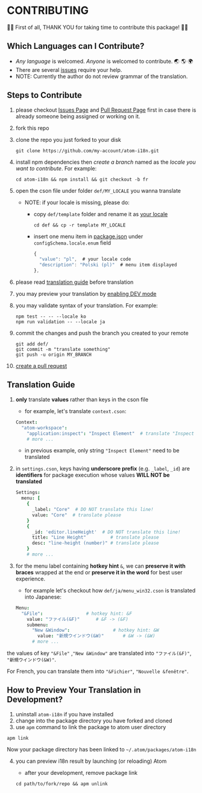 # CONTRIBUTING

:tada::tada: First of all, THANK YOU for taking time to contribute this package! :tada::tada:

## Which Languages can I Contribute?

  - *Any language* is welcomed. *Anyone* is welcomed to contribute. :earth_asia: :earth_americas: :earth_africa:
  - There are several [issues](//github.com/liuderchi/atom-i18n/issues?q=is%3Aopen+is%3Aissue+label%3A%22help+wanted%22) require your help.
  - NOTE: Currently the author do not review grammar of the translation.


## Steps to Contribute

  1. please checkout [Issues Page](//github.com/liuderchi/atom-i18n/issues) and [Pull Request Page](//github.com/liuderchi/atom-i18n/pulls) first in case there is already someone being assigned or working on it.
  2. fork this repo
  3. clone the repo you just forked to your disk

      ```shell
      git clone https://github.com/my-account/atom-i18n.git
      ```

  4. install npm dependencies then *create a branch* named as the *locale you want to contribute*. For example:

      ```shell
      cd atom-i18n && npm install && git checkout -b fr
      ```

  5. open the cson file under folder `def/MY_LOCALE` you wanna translate
      - NOTE: if your locale is missing, please do:

          - copy `def/template` folder and rename it as [your locale](http://www.science.co.il/language/Codes.php)
              ```shell
              cd def && cp -r template MY_LOCALE
              ```
          - insert one menu item in [package.json](//github.com/liuderchi/atom-i18n/blob/master/package.json) under `configSchema.locale.enum` field
              ```js
              {
                "value": "pl",  # your locale code
                "description": "Polski (pl)"  # menu item displayed
              },
              ```

  6. please read [translation guide](#translation-guide) before translation

  7. you may preview your translation by [enabling DEV mode](#how-to-preview-your-translation-in-development)

  8. you may validate syntax of your translation. For example:

      ```shell
      npm test -- -- --locale ko
      npm run validation -- --locale ja
      ```

  9. commit the changes and push the branch you created to your remote

      ```
      git add def/
      git commit -m "translate something"
      git push -u origin MY_BRANCH
      ```

  10. [create a pull request](//help.github.com/articles/creating-a-pull-request/)


## Translation Guide

  1. **only** translate **values** rather than keys in the cson file
      - for example, let's translate `context.cson`:

      ```coffee
      Context:
        "atom-workspace":
          "application:inspect": "Inspect Element"  # translate "Inspect Element" please
          # more ...
      ```

      - in previous example, only string `"Inspect Element"` need to be translated

  2. in `settings.cson`, keys having **underscore prefix** (e.g. `_label`, `_id`) are **identifiers** for package execution whose values **WILL NOT be translated**

      ```coffee
      Settings:
        menu: [
          {
            _label: "Core"  # DO NOT translate this line!
            value: "Core"  # translate please
          }
          {
            _id: 'editor.lineHeight'  # DO NOT translate this line!
            title: "Line Height"         # translate please
            desc: "line-height (number)" # translate please
          }
          # more ...
      ```

  3. for the menu label containing **hotkey hint** `&`, we can **preserve it with braces** wrapped at the end or **preserve it in the word** for best user experience.

      - for example let's checkout how `def/ja/menu_win32.cson` is translated into Japanese:

      ```coffee
      Menu:
        "&File":                # hotkey hint: &F
          value: "ファイル(&F)"      # &F -> (&F)
          submenu:
            "New &Window":                # hotkey hint: &W
              value: "新規ウインドウ(&W)"       # &W -> (&W)
            # more ...
      ```

the values of key `"&File"` ,`"New &Window"` are translated into `"ファイル(&F)"`, `"新規ウインドウ(&W)"`.

For French, you can translate them into `"&Fichier"`, `"Nouvelle &fenêtre"`.


## How to Preview Your Translation in Development?

  1. uninstall `atom-i18n` if you have installed
  2. change into the package directory you have forked and cloned
  3. use `apm` command to link the package to atom user directory

  ```shell
  apm link
  ```

  Now your package directory has been linked to `~/.atom/packages/atom-i18n`

  4. you can preview i18n result by launching (or reloading) Atom

      - after your development, remove package link

      ```shell
      cd path/to/fork/repo && apm unlink
      ```
